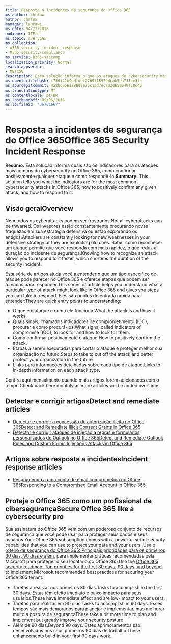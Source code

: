 ```yaml
---
title: Resposta a incidentes de segurança do Office 365
ms.author: chrfox
author: chrfox
manager: laurawi
ms.date: 04/27/2018
audience: ITPro
ms.topic: overview
ms.collection:
- o365_security_incident_response
- M365-security-compliance
ms.service: O365-seccomp
localization_priority: Normal
search.appverid:
- MET150
description: Esta solução informa o que os ataques de cybersecurity mais comuns podem parecer no Office 365 e como respondê-los
ms.openlocfilehash: f756141b9edfdef2769f18979dcab5ba731ee3fe
ms.sourcegitcommit: 4a2bde56178609e75c1ad7ecad2db5e049fc0c45
ms.translationtype: MT
ms.contentlocale: pt-BR
ms.lasthandoff: 09/05/2019
ms.locfileid: "36761667"
---
```

# <a name="office-365-security-incident-response"></a><span data-ttu-id="1927c-103">Resposta a incidentes de segurança do Office 365</span><span class="sxs-lookup"><span data-stu-id="1927c-103">Office 365 Security Incident Response</span></span>

 <span data-ttu-id="1927c-104">**Resumo:** Esta solução informa quais são os indicadores para os ataques mais comuns do cybersecurity no Office 365, como confirmar positivamente qualquer ataque e como respondê-lo.</span><span class="sxs-lookup"><span data-stu-id="1927c-104">**Summary:** This solution tells you what the indicators are for the most common cybersecurity attacks in Office 365, how to positively confirm any given attack, and how to respond to it.</span></span>
  
## <a name="overview"></a><span data-ttu-id="1927c-105">Visão geral</span><span class="sxs-lookup"><span data-stu-id="1927c-105">Overview</span></span>
<span data-ttu-id="1927c-106">Nem todos os cyberattacks podem ser frustrados.</span><span class="sxs-lookup"><span data-stu-id="1927c-106">Not all cyberattacks can be thwarted.</span></span> <span data-ttu-id="1927c-107">Os invasores estão constantemente procurando novas fraquezas em sua estratégia defensiva ou estão explorando os antigos.</span><span class="sxs-lookup"><span data-stu-id="1927c-107">Attackers are constantly looking for new weaknesses in your defensive strategy or they are exploiting old ones.</span></span> <span data-ttu-id="1927c-108">Saber como reconhecer um ataque permite que você responda com mais rapidez, o que reduz a duração do incidente de segurança.</span><span class="sxs-lookup"><span data-stu-id="1927c-108">Knowing how to recognize an attack allows you to respond to it faster, which shortens the duration of the security incident.</span></span>

<span data-ttu-id="1927c-109">Esta série de artigos ajuda você a entender o que um tipo específico de ataque pode parecer no Office 365 e oferece etapas que podem ser tomadas para responder.</span><span class="sxs-lookup"><span data-stu-id="1927c-109">This series of article helps you understand what a particular type of attack might look like in Office 365 and gives you steps you can take to respond.</span></span> <span data-ttu-id="1927c-110">Eles são pontos de entrada rápida para entender:</span><span class="sxs-lookup"><span data-stu-id="1927c-110">They are quick entry points to understanding:</span></span>
 
- <span data-ttu-id="1927c-111">O que é o ataque e como ele funciona.</span><span class="sxs-lookup"><span data-stu-id="1927c-111">What the attack is and how it works.</span></span>
- <span data-ttu-id="1927c-112">Quais sinais, chamados indicadores de comprometimento (IOC), procurar e como procurá-los.</span><span class="sxs-lookup"><span data-stu-id="1927c-112">What signs, called indicators of compromise (IOC), to look for and how to look for them.</span></span>
- <span data-ttu-id="1927c-113">Como confirmar positivamente o ataque.</span><span class="sxs-lookup"><span data-stu-id="1927c-113">How to positively confirm the attack.</span></span>
- <span data-ttu-id="1927c-114">Etapas a serem executadas para cortar o ataque e proteger melhor sua organização no futuro.</span><span class="sxs-lookup"><span data-stu-id="1927c-114">Steps to take to cut off the attack and better protect your organization in the future.</span></span>
- <span data-ttu-id="1927c-115">Links para informações detalhadas sobre cada tipo de ataque.</span><span class="sxs-lookup"><span data-stu-id="1927c-115">Links to in-depth information on each attack type.</span></span>

<span data-ttu-id="1927c-116">Confira aqui mensalmente quando mais artigos forem adicionados com o tempo.</span><span class="sxs-lookup"><span data-stu-id="1927c-116">Check back here monthly as more articles will be added over time.</span></span>

## <a name="detect-and-remediate-articles"></a><span data-ttu-id="1927c-117">Detectar e corrigir artigos</span><span class="sxs-lookup"><span data-stu-id="1927c-117">Detect and remediate articles</span></span>

- [<span data-ttu-id="1927c-118">Detectar e corrigir a concessão de autorização ilícita no Office 365</span><span class="sxs-lookup"><span data-stu-id="1927c-118">Detect and Remediate Illicit Consent Grants in Office 365</span></span>](detect-and-remediate-illicit-consent-grants.md)
- [<span data-ttu-id="1927c-119">Detectar e corrigir ataques de injeção a regras e formulários personalizados do Outlook no Office 365</span><span class="sxs-lookup"><span data-stu-id="1927c-119">Detect and Remediate Outlook Rules and Custom Forms Injections Attacks in Office 365</span></span>](detect-and-remediate-outlook-rules-forms-attack.md)
 
## <a name="incident-response-articles"></a><span data-ttu-id="1927c-120">Artigos sobre resposta a incidentes</span><span class="sxs-lookup"><span data-stu-id="1927c-120">Incident response articles</span></span>

- [<span data-ttu-id="1927c-121">Respondendo a uma conta de email comprometida no Office 365</span><span class="sxs-lookup"><span data-stu-id="1927c-121">Responding to a Compromised Email Account in Office 365</span></span>](responding-to-a-compromised-email-account.md)

## <a name="secure-office-365-like-a-cybersecurity-pro"></a><span data-ttu-id="1927c-122">Proteja o Office 365 como um profissional de cibersegurança</span><span class="sxs-lookup"><span data-stu-id="1927c-122">Secure Office 365 like a cybersecurity pro</span></span>
<span data-ttu-id="1927c-123">Sua assinatura do Office 365 vem com um poderoso conjunto de recursos de segurança que você pode usar para proteger seus dados e seus usuários.</span><span class="sxs-lookup"><span data-stu-id="1927c-123">Your Office 365 subscription comes with a powerful set of security capabilities that you can use to protect your data and your users.</span></span>  <span data-ttu-id="1927c-124">Use o [roteiro de segurança do Office 365: Principais prioridades para os primeiros 30 dias, 90 dias e além](https://support.office.com/article/Office-365-security-roadmap-Top-priorities-for-the-first-30-days-90-days-and-beyond-28c86a1c-e4dd-4aad-a2a6-c768a21cb352), para implementar práticas recomendadas pela Microsoft para proteger o seu locatário do Office 365.</span><span class="sxs-lookup"><span data-stu-id="1927c-124">Use the [Office 365 security roadmap: Top priorities for the first 30 days, 90 days, and beyond](https://support.office.com/article/Office-365-security-roadmap-Top-priorities-for-the-first-30-days-90-days-and-beyond-28c86a1c-e4dd-4aad-a2a6-c768a21cb352) to implement Microsoft recommended best practices for securing your Office 365 tenant.</span></span>
- <span data-ttu-id="1927c-125">Tarefas a realizar nos primeiros 30 dias.</span><span class="sxs-lookup"><span data-stu-id="1927c-125">Tasks to accomplish in the first 30 days.</span></span>  <span data-ttu-id="1927c-126">Estas têm efeito imediato e baixo impacto para seus usuários.</span><span class="sxs-lookup"><span data-stu-id="1927c-126">These have immediate affect and are low-impact to your users.</span></span>
- <span data-ttu-id="1927c-127">Tarefas para realizar em 90 dias.</span><span class="sxs-lookup"><span data-stu-id="1927c-127">Tasks to accomplish in 90 days.</span></span> <span data-ttu-id="1927c-128">Esses tempos são mais demorados para planejar e implementar, mas melhorar muito a postura de segurança</span><span class="sxs-lookup"><span data-stu-id="1927c-128">These take a bit more time to plan and implement but greatly improve your security posture</span></span>
- <span data-ttu-id="1927c-129">Além de 90 dias.</span><span class="sxs-lookup"><span data-stu-id="1927c-129">Beyond 90 days.</span></span> <span data-ttu-id="1927c-130">Estes aprimoramentos são desenvolvidos nos seus primeiros 90 dias de trabalho.</span><span class="sxs-lookup"><span data-stu-id="1927c-130">These enhancements build in your first 90 days work.</span></span>






